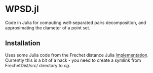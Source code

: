 # WPSD.jl

Code in Julia for computing well-separated pairs decomposition, and
approximating the diameter of a point set.

Installation
------------
Uses some Julia code from the Frechet distance Julia
[Implementation](https://github.com/sarielhp/FrechetDist.jl). Currently
this is a bit of a hack - you need to create a symlink from
FrechetDist/src/ directory to *cg*.

